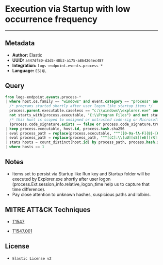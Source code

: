 # Execution via Startup with low occurrence frequency

---

## Metadata

- **Author:** Elastic
- **UUID:** `a447df80-d3d5-48b3-a175-a864264ec487`
- **Integration:** `logs-endpoint.events.process-*`
- **Language:** `ES|QL`

## Query

```sql
from logs-endpoint.events.process-*
| where host.os.family == "windows" and event.category == "process" and event.action == "start" and 
  /* programs started shortly after user logon like startup items */
  process.parent.executable.caseless == "c:\\windows\\explorer.exe" and process.Ext.session_info.relative_logon_time <= 100 and 
  not starts_with(process.executable, "C:\\Program Files") and not starts_with(process.executable, "C:\\Windows\\System32\\DriverStore\\FileRepository\\") and 
  /* this hunt is scoped to unsigned or untrusted code-sig or Microsoft signed binaries to not miss lolbins */
  (process.code_signature.exists == false or process.code_signature.trusted == false or starts_with(process.code_signature.subject_name, "Microsoft"))
| keep process.executable, host.id, process.hash.sha256
| eval process_path = replace(process.executable, """([0-9a-fA-F]{8}-[0-9a-fA-F]{4}-[0-9a-fA-F]{4}-[0-9a-fA-F]{4}-[0-9a-fA-F]{12}|ns[a-z][A-Z0-9]{3,4}\.tmp|DX[A-Z0-9]{3,4}\.tmp|7z[A-Z0-9]{3,5}\.tmp|[0-9\.\-\_]{3,})""", "")
| eval process_path = replace(process_path, """[cC]:\\[uU][sS][eE][rR][sS]\\[a-zA-Z0-9\.\-\_\$~' ]+\\""", "C:\\\\users\\\\user\\\\")
| stats hosts = count_distinct(host.id) by process_path, process.hash.sha256
| where hosts == 1
```

## Notes

- Items set to persist via Startup like Run key and Startup folder will be executed by Explorer.exe shortly after user logon (process.Ext.session_info.relative_logon_time help us to capture that time difference).
- Pay close attention to unknown hashes, suspicious paths and lolbins.
## MITRE ATT&CK Techniques

- [T1547](https://attack.mitre.org/techniques//T1547)

- [T1547.001](https://attack.mitre.org/techniques//T1547/001)


## License

- `Elastic License v2`
